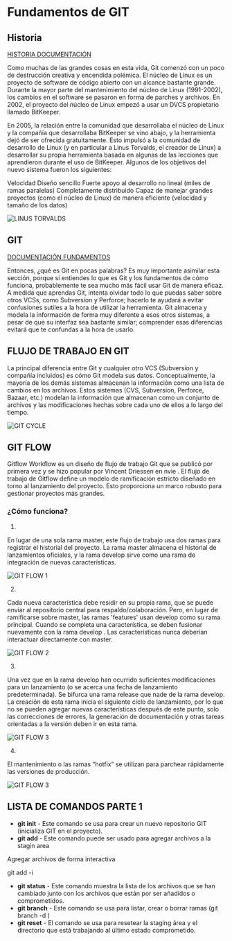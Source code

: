 # Fundamentos de GIT

## Historia

[HISTORIA DOCUMENTACIÓN](https://git-scm.com/book/es/v1/Empezando-Una-breve-historia-de-Git)

Como muchas de las grandes cosas en esta vida, Git comenzó con un poco de destrucción creativa y encendida polémica. El núcleo de Linux es un proyecto de software de código abierto con un alcance bastante grande. Durante la mayor parte del mantenimiento del núcleo de Linux (1991-2002), los cambios en el software se pasaron en forma de parches y archivos. En 2002, el proyecto del núcleo de Linux empezó a usar un DVCS propietario llamado BitKeeper.

En 2005, la relación entre la comunidad que desarrollaba el núcleo de Linux y la compañía que desarrollaba BitKeeper se vino abajo, y la herramienta dejó de ser ofrecida gratuitamente. Esto impulsó a la comunidad de desarrollo de Linux (y en particular a Linus Torvalds, el creador de Linux) a desarrollar su propia herramienta basada en algunas de las lecciones que aprendieron durante el uso de BitKeeper. Algunos de los objetivos del nuevo sistema fueron los siguientes:

Velocidad
Diseño sencillo
Fuerte apoyo al desarrollo no lineal (miles de ramas paralelas)
Completamente distribuido
Capaz de manejar grandes proyectos (como el núcleo de Linux) de manera eficiente (velocidad y tamaño de los datos)

![LINUS TORVALDS](assets/linus_torvalds.jpg)

## GIT

[DOCUMENTACIÓN FUNDAMENTOS](https://git-scm.com/book/es/v1/Empezando-Fundamentos-de-Git)

Entonces, ¿qué es Git en pocas palabras? Es muy importante asimilar esta sección, porque si entiendes lo que es Git y los fundamentos de cómo funciona, probablemente te sea mucho más fácil usar Git de manera eficaz. A medida que aprendas Git, intenta olvidar todo lo que puedas saber sobre otros VCSs, como Subversion y Perforce; hacerlo te ayudará a evitar confusiones sutiles a la hora de utilizar la herramienta. Git almacena y modela la información de forma muy diferente a esos otros sistemas, a pesar de que su interfaz sea bastante similar; comprender esas diferencias evitará que te confundas a la hora de usarlo.

## FLUJO DE TRABAJO EN GIT

La principal diferencia entre Git y cualquier otro VCS (Subversion y compañía incluidos) es cómo Git modela sus datos. Conceptualmente, la mayoría de los demás sistemas almacenan la información como una lista de cambios en los archivos. Estos sistemas (CVS, Subversion, Perforce, Bazaar, etc.) modelan la información que almacenan como un conjunto de archivos y las modificaciones hechas sobre cada uno de ellos a lo largo del tiempo.

![GIT CYCLE](assets/git-cycle.png)

## GIT FLOW

Gitflow Workflow es un diseño de flujo de trabajo Git que se publicó por primera vez y se hizo popular por Vincent Driessen en nvie . El flujo de trabajo de Gitflow define un modelo de ramificación estricto diseñado en torno al lanzamiento del proyecto. Esto proporciona un marco robusto para gestionar proyectos más grandes.

### ¿Cómo funciona?

1.

En lugar de una sola rama master, este flujo de trabajo usa dos ramas para registrar el historial del proyecto. La rama master almacena el historial de lanzamientos oficiales, y la rama develop sirve como una rama de integración de nuevas características.

![GIT FLOW 1](assets/flow1.svg)

2.

Cada nueva característica debe residir en su propia rama, que se puede enviar al repositorio central para respaldo/colaboración. Pero, en lugar de ramificarse sobre master, las ramas 'features' usan develop como su rama principal. Cuando se completa una característica, se deben fusionar nuevamente con la rama develop . Las características nunca deberían interactuar directamente con master.

![GIT FLOW 2](assets/flow2.svg)

3.

Una vez que en la rama develop han ocurrido suficientes modificaciones para un lanzamiento (o se acerca una fecha de lanzamiento predeterminada). Se bifurca una rama release que nade de la rama develop. La creación de esta rama inicia el siguiente ciclo de lanzamiento, por lo que no se pueden agregar nuevas características después de este punto, solo las correcciones de errores, la generación de documentación y otras tareas orientadas a la versión deben ir en esta rama.

![GIT FLOW 3](assets/flow3.svg)

4.

El mantenimiento o las ramas “hotfix” se utilizan para parchear rápidamente las versiones de producción.

![GIT FLOW 3](assets/flow4.svg)

## LISTA DE COMANDOS PARTE 1

- **git init** - Este comando se usa para crear un nuevo repositorio GIT (inicializa GIT en el proyecto).
- **git add** - Este comando puede ser usado para agregar archivos a la stagin area

Agregar archivos de forma interactiva

git add -i

- **git status** - Este comando muestra la lista de los archivos que se han cambiado junto con los archivos que están por ser añadidos o comprometidos.
- **git branch** - Este comando se usa para listar, crear o borrar ramas (git branch -d )
- **git reset** - El comando se usa para resetear la staging área y el directorio que está trabajando al último estado comprometido.
